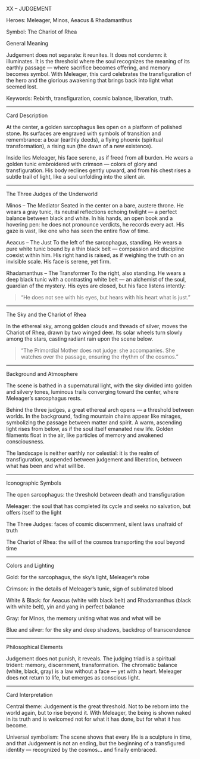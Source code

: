 XX – JUDGEMENT

Heroes: Meleager, Minos, Aeacus & Rhadamanthus

Symbol: The Chariot of Rhea

General Meaning

Judgement does not separate: it reunites.
It does not condemn: it illuminates.
It is the threshold where the soul recognizes the meaning of its earthly passage — where sacrifice becomes offering, and memory becomes symbol.
With Meleager, this card celebrates the transfiguration of the hero and the glorious awakening that brings back into light what seemed lost.

Keywords: Rebirth, transfiguration, cosmic balance, liberation, truth.


---

Card Description

At the center, a golden sarcophagus lies open on a platform of polished stone.
Its surfaces are engraved with symbols of transition and remembrance: a boar (earthly deeds), a flying phoenix (spiritual transformation), a rising sun (the dawn of a new existence).

Inside lies Meleager, his face serene, as if freed from all burden.
He wears a golden tunic embroidered with crimson — colors of glory and transfiguration.
His body reclines gently upward, and from his chest rises a subtle trail of light, like a soul unfolding into the silent air.


---

The Three Judges of the Underworld

Minos – The Mediator
Seated in the center on a bare, austere throne.
He wears a gray tunic, its neutral reflections echoing twilight — a perfect balance between black and white.
In his hands, an open book and a hovering pen: he does not pronounce verdicts, he records every act.
His gaze is vast, like one who has seen the entire flow of time.

Aeacus – The Just
To the left of the sarcophagus, standing.
He wears a pure white tunic bound by a thin black belt — compassion and discipline coexist within him.
His right hand is raised, as if weighing the truth on an invisible scale.
His face is serene, yet firm.

Rhadamanthus – The Transformer
To the right, also standing.
He wears a deep black tunic with a contrasting white belt — an alchemist of the soul, guardian of the mystery.
His eyes are closed, but his face listens intently:

> “He does not see with his eyes, but hears with his heart what is just.”




---

The Sky and the Chariot of Rhea

In the ethereal sky, among golden clouds and threads of silver, moves the Chariot of Rhea, drawn by two winged deer.
Its solar wheels turn slowly among the stars, casting radiant rain upon the scene below.

> “The Primordial Mother does not judge: she accompanies.
She watches over the passage, ensuring the rhythm of the cosmos.”




---

Background and Atmosphere

The scene is bathed in a supernatural light, with the sky divided into golden and silvery tones, luminous trails converging toward the center, where Meleager’s sarcophagus rests.

Behind the three judges, a great ethereal arch opens — a threshold between worlds.
In the background, fading mountain chains appear like mirages, symbolizing the passage between matter and spirit.
A warm, ascending light rises from below, as if the soul itself emanated new life.
Golden filaments float in the air, like particles of memory and awakened consciousness.

The landscape is neither earthly nor celestial: it is the realm of transfiguration, suspended between judgement and liberation, between what has been and what will be.


---

Iconographic Symbols

The open sarcophagus: the threshold between death and transfiguration

Meleager: the soul that has completed its cycle and seeks no salvation, but offers itself to the light

The Three Judges: faces of cosmic discernment, silent laws unafraid of truth

The Chariot of Rhea: the will of the cosmos transporting the soul beyond time



---

Colors and Lighting

Gold: for the sarcophagus, the sky’s light, Meleager’s robe

Crimson: in the details of Meleager’s tunic, sign of sublimated blood

White & Black: for Aeacus (white with black belt) and Rhadamanthus (black with white belt), yin and yang in perfect balance

Gray: for Minos, the memory uniting what was and what will be

Blue and silver: for the sky and deep shadows, backdrop of transcendence



---

Philosophical Elements

Judgement does not punish, it reveals.
The judging triad is a spiritual trident: memory, discernment, transformation.
The chromatic balance (white, black, gray) is a law without a face — yet with a heart.
Meleager does not return to life, but emerges as conscious light.


---

Card Interpretation

Central theme:
Judgement is the great threshold.
Not to be reborn into the world again, but to rise beyond it.
With Meleager, the being is shown naked in its truth and is welcomed not for what it has done, but for what it has become.

Universal symbolism:
The scene shows that every life is a sculpture in time, and that Judgement is not an ending, but the beginning of a transfigured identity — recognized by the cosmos… and finally embraced.

